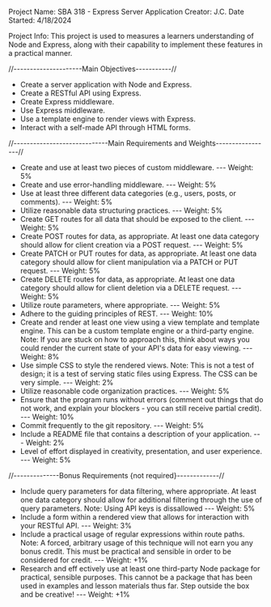 Project Name: SBA 318 - Express Server Application
Creator: J.C.
Date Started: 4/18/2024

Project Info: 
This project is used to measures a learners understanding of Node and Express, along with their capability to implement these features in a practical manner.

//---------------------Main Objectives-----------//
* Create a server application with Node and Express.
* Create a RESTful API using Express.
* Create Express middleware.
* Use Express middleware.
* Use a template engine to render views with Express.
* Interact with a self-made API through HTML forms.

//-----------------------------Main Requirements and Weights-----------------//
* Create and use at least two pieces of custom middleware.
 --- Weight: 5%
* Create and use error-handling middleware.
 --- Weight: 5%
* Use at least three different data categories (e.g., users, posts, or comments).
 --- Weight: 5%
* Utilize reasonable data structuring practices.
 --- Weight: 5%
* Create GET routes for all data that should be exposed to the client.
 --- Weight: 5%
* Create POST routes for data, as appropriate. At least one data category should allow for client creation via a POST request.
 --- Weight: 5%
* Create PATCH or PUT routes for data, as appropriate. At least one data category should allow for client manipulation via a PATCH or PUT request.
 --- Weight: 5%
* Create DELETE routes for data, as appropriate. At least one data category should allow for client deletion via a DELETE request.
 --- Weight: 5%
* Utilize route parameters, where appropriate.
 --- Weight: 5%
* Adhere to the guiding principles of REST.
 --- Weight: 10%
* Create and render at least one view using a view template and template engine. This can be a custom template engine or a third-party engine.
Note: If you are stuck on how to approach this, think about ways you could render the current state of your API's data for easy viewing.
 --- Weight: 8%
* Use simple CSS to style the rendered views.
Note: This is not a test of design; it is a test of serving static files using Express. The CSS can be
very simple.
 --- Weight: 2%
* Utilize reasonable code organization practices.
 --- Weight: 5%
* Ensure that the program runs without errors (comment out things that do not work, and explain your blockers - you can still receive partial credit).
 --- Weight: 10%
* Commit frequently to the git repository.
 --- Weight: 5%
* Include a README file that contains a description of your application.
 --- Weight: 2%
* Level of effort displayed in creativity, presentation, and user experience.
 --- Weight: 5%

//--------------Bonus Requirements {not required}-------------//
* Include query parameters for data filtering, where appropriate. At least one data category should allow for additional filtering through the use of query parameters.
Note: Using API keys is dissallowed
 --- Weight: 5%
* Include a form within a rendered view that allows for interaction with your RESTful API.
 --- Weight: 3%
* Include a practical usage of regular expressions within route paths.
Note: A forced, arbitrary usage of this technique will not earn you any bonus credit. This must be
practical and sensible in order to be considered for credit.
 --- Weight: +1%
* Research and eff ectively use at least one third-party Node package for practical, sensible purposes.
This cannot be a package that has been used in examples and lesson materials thus far. Step outside the box and be creative!
 --- Weight: +1%